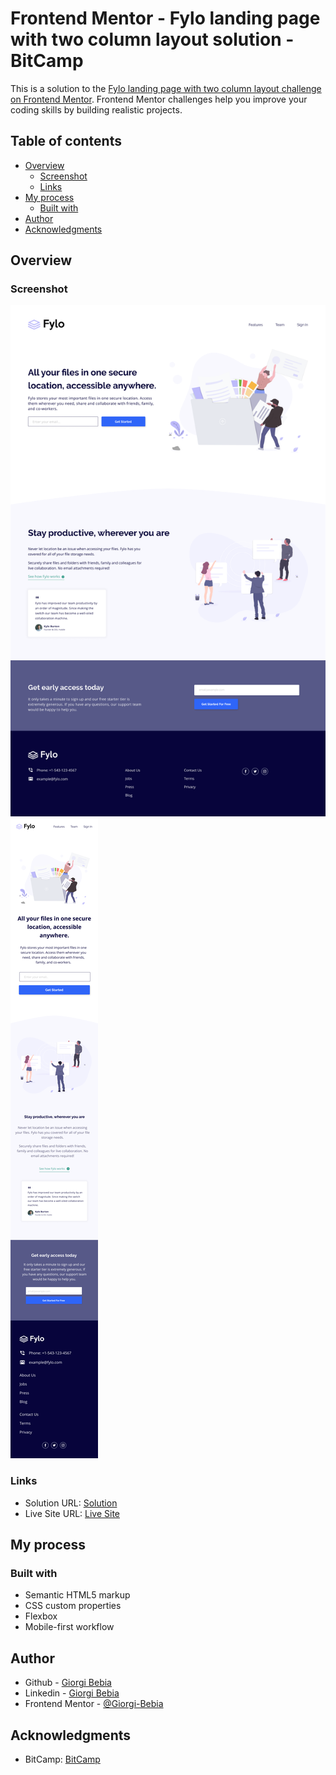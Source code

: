 # Frontend Mentor - Fylo landing page with two column layout solution - BitCamp

This is a solution to the [Fylo landing page with two column layout challenge on Frontend Mentor](https://www.frontendmentor.io/challenges/fylo-landing-page-with-two-column-layout-5ca5ef041e82137ec91a50f5). Frontend Mentor challenges help you improve your coding skills by building realistic projects. 

## Table of contents

- [Overview](#overview)
  - [Screenshot](#screenshot)
  - [Links](#links)
- [My process](#my-process)
  - [Built with](#built-with)
- [Author](#author)
- [Acknowledgments](#acknowledgments)


## Overview

### Screenshot

![](./img/Screenshot.png)
![](./img/Screenshot%20Mobile.png)

### Links

- Solution URL: [Solution](https://github.com/Giorgi-Bebia/Fylo-Landing-Page-With-Two-Column-Layout)
- Live Site URL: [Live Site](https://giorgi-bebia.github.io/Fylo-Landing-Page-With-Two-Column-Layout/)

## My process

### Built with

- Semantic HTML5 markup
- CSS custom properties
- Flexbox
- Mobile-first workflow

## Author
- Github - [Giorgi Bebia](https://github.com/Giorgi-Bebia)
- Linkedin - [Giorgi Bebia](https://www.linkedin.com/in/giorgi-bebia-263a2b205/)
- Frontend Mentor - [@Giorgi-Bebia](https://www.frontendmentor.io/profile/Giorgi-Bebia)

## Acknowledgments

- BitCamp: [BitCamp](https://www.facebook.com/groups/bitcamp.ge)